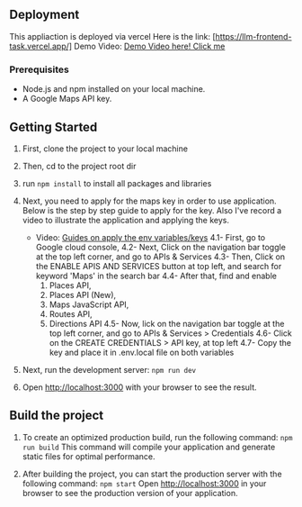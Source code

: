 ## Deployment
This appliaction is deployed via vercel
Here is the link: [https://llm-frontend-task.vercel.app/]
Demo Video: [Demo Video here! Click me](https://www.loom.com/share/c6ef7b68f5d74f4eba7c6de9cd166ad4?sid=a481636b-7744-4d44-bb39-d41d4a686fc2)

### Prerequisites
- Node.js and npm installed on your local machine.
- A Google Maps API key.

## Getting Started
1. First, clone the project to your local machine
2. Then, cd to the project root dir

3. run `npm install` to install all packages and libraries

4. Next, you need to apply for the maps key in order to use application. Below is the step by step guide to apply for the key.
Also I\'ve record a video to illustrate the application and applying the keys.
    - Video: [Guides on apply the env variables/keys](https://www.loom.com/share/189e62b630634ba797836283cce701a2?sid=5b572f3e-389a-40b3-8023-001a06918af9)
    4.1- First, go to Google cloud console,
    4.2- Next, Click on the navigation bar toggle at the top left corner, and go to APIs & Services
    4.3- Then, Click on the ENABLE APIS AND SERVICES button at top left, and search for keyword 'Maps' in the search bar
    4.4- After that, find and enable 
        1. Places API, 
        2. Places API (New), 
        3. Maps JavaScript API, 
        4. Routes API, 
        5. Directions API
    4.5- Now, lick on the navigation bar toggle at the top left corner, and go to APIs & Services > Credentials
    4.6- Click on the CREATE CREDENTIALS > API key, at top left
    4.7- Copy the key and place it in .env.local file on both variables

5. Next, run the development server: `npm run dev`
6. Open [http://localhost:3000](http://localhost:3000) with your browser to see the result.


## Build the project
1. To create an optimized production build, run the following command:
`npm run build`
This command will compile your application and generate static files for optimal performance.

2. After building the project, you can start the production server with the following command:
`npm start`
Open [http://localhost:3000](http://localhost:3000) in your browser to see the production version of your application.